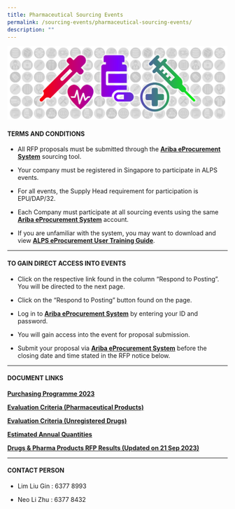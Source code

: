 ```yaml
---
title: Pharmaceutical Sourcing Events
permalink: /sourcing-events/pharmaceutical-sourcing-events/
description: ""
---
```

![](/images/alps_sourcing_events_pharmaceutical_1920x640_clear.png)

#### TERMS AND CONDITIONS

* All RFP proposals must be submitted through the <a target="_blank" style="font-weight: bold" href="https://www.ariba.com/">Ariba eProcurement System</a> sourcing tool.

* Your company must be registered in Singapore to participate in ALPS events.

*  For all events, the Supply Head requirement for participation is EPU/DAP/32.

*  Each Company must participate at all sourcing events using the same <a target="_blank" style="font-weight: bold" href="https://www.ariba.com/">Ariba eProcurement System</a> account.

* If you are unfamiliar with the system, you may want to download and view <a target="_blank" style="font-weight: bold" href="/SOURCING%20EVENTS/alps_supplier_training_v_7_1.pdf">ALPS eProcurement User Training Guide</a>.

____________________________________________________________

#### TO GAIN DIRECT ACCESS INTO EVENTS

* Click on the respective link found in the column “Respond to Posting”. You will be directed to the next page.

* Click on the “Respond to Posting” button found on the page.

* Log in to <a target="_blank" style="font-weight: bold" href="https://www.ariba.com/">Ariba eProcurement System</a> by entering your ID and password.

* You will gain access into the event for proposal submission.

* Submit your proposal via <a target="_blank" style="font-weight: bold" href="https://www.ariba.com/">Ariba eProcurement System</a> before the closing date and time stated in the RFP notice below.

____________________________________________________________

#### DOCUMENT LINKS

<a target="_blank" style="font-weight: bold" href="/files/Pharma%20Sourcing%20Events/alps_purchasing_programme.pdf">Purchasing Programme 2023</a>

<a target="_blank" style="font-weight: bold" href="/files/Pharma%20Sourcing%20Events/evaluation_criteria_for_pharma_products.pdf">Evaluation Criteria (Pharmaceutical Products)</a>

<a target="_blank" style="font-weight: bold" href="/files/Pharma%20Sourcing%20Events/evaluation_criteria_for_unregistered_drugs.pdf">Evaluation Criteria (Unregistered Drugs)</a>

<a target="_blank" style="font-weight: bold" href="/files/Pharma%20Sourcing%20Events/estimated_annual_quantities_of_pharma_products.pdf">Estimated Annual Quantities</a>

<a target="_blank" style="font-weight: bold" href="/files/Pharma%20Sourcing%20Events/rfp%20results.pdf">Drugs &amp; Pharma Products RFP Results (Updated on 21 Sep 2023)</a>

____________________________________________________________

#### CONTACT PERSON

* Lim Liu Gin : 6377 8993

* Neo Li Zhu : 6377 8432